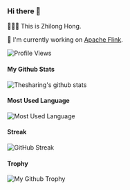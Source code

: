 ### Hi there 👋

👨🏻‍💻 This is Zhilong Hong.

🔭 I'm currently working on [Apache Flink](https://github.com/apache/flink).

![Profile Views](https://komarev.com/ghpvc/?username=thesharing)

#### My Github Stats

![Thesharing's github stats](https://github-readme-stats.vercel.app/api?username=thesharing&count_private=true&show_icons=true&include_all_commits=true&hide_rank=true&line_height=32&hide_border=true&hide_title=true)

#### Most Used Language

![Most Used Language](https://github-readme-stats.vercel.app/api/top-langs/?username=thesharing&hide=html&layout=compact&hide_border=true&hide_title=true&exclude_repo=thesharing.github.io,pkuthss)

#### Streak

![GitHub Streak](http://github-readme-streak-stats.herokuapp.com?user=thesharing&hide_border=true)

#### Trophy

![My Github Trophy](https://github-profile-trophy.vercel.app/?username=thesharing&theme=flat&no-bg=true&no-frame=true&column=10)

